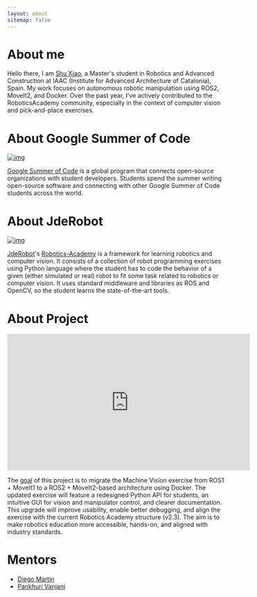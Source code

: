 ```yaml
---
layout: about
sitemap: false
---
```


# About me

Hello there, I am [Shu Xiao](https://github.com/Shu980101), a Master's student in Robotics and Advanced Construction at IAAC (Institute for Advanced Architecture of Catalonia), Spain. My work focuses on autonomous robotic manipulation using ROS2, MoveIt2, and Docker. Over the past year, I’ve actively contributed to the RoboticsAcademy community, especially in the context of computer vision and pick-and-place exercises.


# About Google Summer of Code

[![img](/assets/img/abstract/gsoc.png)](https://summerofcode.withgoogle.com/)

[Google Summer of Code](https://summerofcode.withgoogle.com/) is a global program that connects open-source organizations with student developers. Students spend the summer writing open-source software and connecting with other Google Summer of Code students across the world.


# About JdeRobot

[![img](/assets/img/abstract/jderobot.png)](https://jderobot.github.io/)

[JdeRobot](https://jderobot.github.io/)'s [Robotics-Academy](https://github.com/JdeRobot/RoboticsAcademy) is a framework for learning robotics and computer vision. It consists of a collection of robot programming exercises using Python language where the student has to code the behavior of a given (either simulated or real) robot to fit some task related to robotics or computer vision. It uses standard middleware and libraries as ROS and OpenCV, so the student learns the state-of-the-art tools.


# About Project

<iframe width="560" height="315" src="https://www.youtube.com/watch?v=LHq4ZA2lGxQ" frameborder="0" allowfullscreen></iframe>

The [goal](https://github.com/TheRoboticsClub/gsoc2025-Shu_Xiao) of this project is to migrate the Machine Vision exercise from ROS1 + MoveIt1 to a ROS2 + MoveIt2-based architecture using Docker. The updated exercise will feature a redesigned Python API for students, an intuitive GUI for vision and manipulator control, and clearer documentation. This upgrade will improve usability, enable better debugging, and align the exercise with the current Robotics Academy structure (v2.3). The aim is to make robotics education more accessible, hands-on, and aligned with industry standards.


# Mentors

- [Diego Martín](diego.martin.martin@gmail.com)
- [Pankhuri Vanjani](pankhurivanjani@gmail.com)
